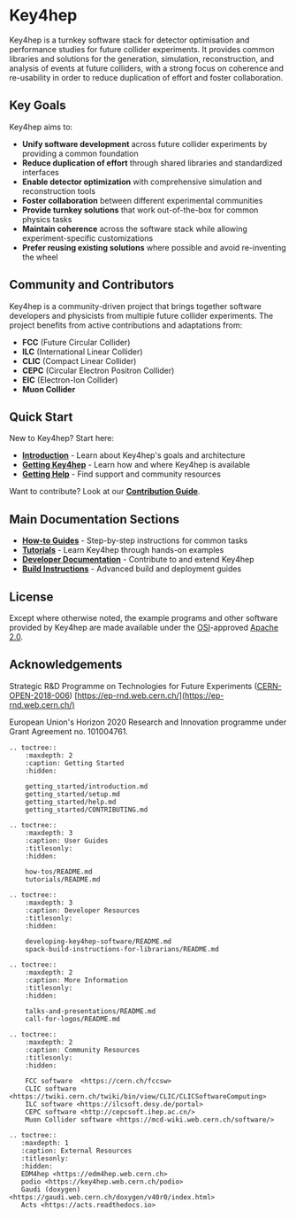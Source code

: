 # Key4hep

Key4hep is a turnkey software stack for detector optimisation and performance studies for future collider experiments. It provides common libraries and solutions for the generation, simulation, reconstruction, and analysis of events at future colliders, with a strong focus on coherence and re-usability in order to reduce duplication of effort and foster collaboration.

## Key Goals
Key4hep aims to:
- **Unify software development** across future collider experiments by providing a common foundation
- **Reduce duplication of effort** through shared libraries and standardized interfaces
- **Enable detector optimization** with comprehensive simulation and reconstruction tools
- **Foster collaboration** between different experimental communities
- **Provide turnkey solutions** that work out-of-the-box for common physics tasks
- **Maintain coherence** across the software stack while allowing experiment-specific customizations
- **Prefer reusing existing solutions** where possible and avoid re-inventing the wheel

## Community and Contributors
Key4hep is a community-driven project that brings together software developers and physicists from multiple future collider experiments. The project benefits from active contributions and adaptations from:
- **FCC** (Future Circular Collider)
- **ILC** (International Linear Collider)
- **CLIC** (Compact Linear Collider)
- **CEPC** (Circular Electron Positron Collider)
- **EIC** (Electron-Ion Collider)
- **Muon Collider**

## Quick Start
New to Key4hep? Start here:
- **[Introduction](getting_started/introduction.md)** - Learn about Key4hep's goals and architecture
- **[Getting Key4hep](getting_started/setup.md)** - Learn how and where Key4hep is available
- **[Getting Help](getting_started/help.md)** - Find support and community resources

Want to contribute? Look at our **[Contribution Guide](getting_started/CONTRIBUTING.md)**.

## Main Documentation Sections
- **[How-to Guides](how-tos/README.md)** - Step-by-step instructions for common tasks
- **[Tutorials](tutorials/README.md)** - Learn Key4hep through hands-on examples
- **[Developer Documentation](developing-key4hep-software/README.md)** - Contribute to and extend Key4hep
- **[Build Instructions](spack-build-instructions-for-librarians/README.md)** - Advanced build and deployment guides

## License
Except where otherwise noted, the example programs and other software provided
by Key4hep are made available under the [OSI](https://opensource.org)-approved [Apache
2.0](https://opensource.org/license/apache-2-0/).

## Acknowledgements

Strategic R&D Programme on Technologies for Future Experiments ([CERN-OPEN-2018-006](https://cds.cern.ch/record/2649646/)) [https://ep-rnd.web.cern.ch/](https://ep-rnd.web.cern.ch/)

European Union's Horizon 2020 Research and Innovation programme under Grant Agreement no. 101004761.

```{eval-rst}
.. toctree::
    :maxdepth: 2
    :caption: Getting Started
    :hidden:

    getting_started/introduction.md
    getting_started/setup.md
    getting_started/help.md
    getting_started/CONTRIBUTING.md

.. toctree::
    :maxdepth: 3
    :caption: User Guides
    :titlesonly:
    :hidden:

    how-tos/README.md
    tutorials/README.md

.. toctree::
    :maxdepth: 3
    :caption: Developer Resources
    :titlesonly:
    :hidden:

    developing-key4hep-software/README.md
    spack-build-instructions-for-librarians/README.md

.. toctree::
    :maxdepth: 2
    :caption: More Information
    :titlesonly:
    :hidden:

    talks-and-presentations/README.md
    call-for-logos/README.md

.. toctree::
    :maxdepth: 2
    :caption: Community Resources
    :titlesonly:
    :hidden:

    FCC software  <https://cern.ch/fccsw>
    CLIC software <https://twiki.cern.ch/twiki/bin/view/CLIC/CLICSoftwareComputing>
    ILC software <https://ilcsoft.desy.de/portal>
    CEPC software <http://cepcsoft.ihep.ac.cn/>
    Muon Collider software <https://mcd-wiki.web.cern.ch/software/>

.. toctree::
   :maxdepth: 1
   :caption: External Resources
   :titlesonly:
   :hidden:
   EDM4hep <https://edm4hep.web.cern.ch>
   podio <https://key4hep.web.cern.ch/podio>
   Gaudi (doxygen) <https://gaudi.web.cern.ch/doxygen/v40r0/index.html>
   Acts <https://acts.readthedocs.io>
```
